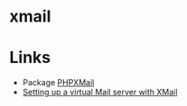 xmail
=====

Links
=====

-   Package [PHPXMail](../phpxmail/README.md)
-   [Setting up a virtual Mail server with
    XMail](http://smartpost.sourceforge.net/virtual_mail_server_with_xmail.htm)

